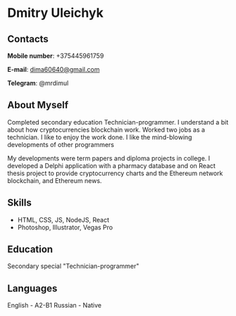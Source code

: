 # Dmitry Uleichyk
## Contacts

**Mobile number**: +375445961759

**E-mail**: dima60640@gmail.com

**Telegram**: @mrdimul

## About Myself

Completed secondary education Technician-programmer. I understand a bit about how cryptocurrencies blockchain work. Worked two jobs as a technician. I like to enjoy the work done. I like the mind-blowing developments of other programmers

My developments were term papers and diploma projects in college. I developed a Delphi application with a pharmacy database and on React thesis project to provide cryptocurrency charts and the Ethereum network blockchain, and Ethereum news.

## Skills

* HTML, CSS, JS, NodeJS, React
* Photoshop, Illustrator, Vegas Pro

## Education

Secondary special "Technician-programmer"

## Languages

English - A2-B1
Russian - Native
